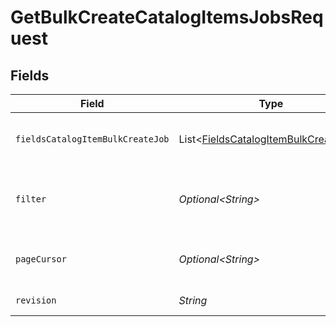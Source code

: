 # GetBulkCreateCatalogItemsJobsRequest


## Fields

| Field                                                                                                                                                                   | Type                                                                                                                                                                    | Required                                                                                                                                                                | Description                                                                                                                                                             |
| ----------------------------------------------------------------------------------------------------------------------------------------------------------------------- | ----------------------------------------------------------------------------------------------------------------------------------------------------------------------- | ----------------------------------------------------------------------------------------------------------------------------------------------------------------------- | ----------------------------------------------------------------------------------------------------------------------------------------------------------------------- |
| `fieldsCatalogItemBulkCreateJob`                                                                                                                                        | List\<[FieldsCatalogItemBulkCreateJob](../../models/operations/FieldsCatalogItemBulkCreateJob.md)>                                                                      | :heavy_minus_sign:                                                                                                                                                      | For more information please visit https://developers.klaviyo.com/en/v2024-10-15/reference/api-overview#sparse-fieldsets                                                 |
| `filter`                                                                                                                                                                | *Optional\<String>*                                                                                                                                                     | :heavy_minus_sign:                                                                                                                                                      | For more information please visit https://developers.klaviyo.com/en/v2024-10-15/reference/api-overview#filtering<br>Allowed field(s)/operator(s):<br>`status`: `equals` |
| `pageCursor`                                                                                                                                                            | *Optional\<String>*                                                                                                                                                     | :heavy_minus_sign:                                                                                                                                                      | For more information please visit https://developers.klaviyo.com/en/v2024-10-15/reference/api-overview#pagination                                                       |
| `revision`                                                                                                                                                              | *String*                                                                                                                                                                | :heavy_check_mark:                                                                                                                                                      | API endpoint revision (format: YYYY-MM-DD[.suffix])                                                                                                                     |